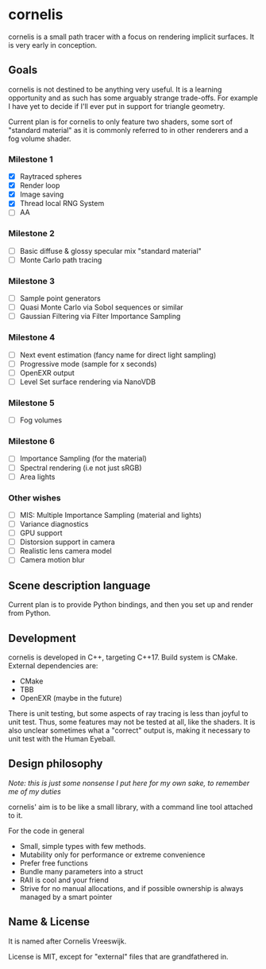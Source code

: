# cornelis
cornelis is a small path tracer with a focus on rendering implicit surfaces. It is very early in conception.

## Goals
cornelis is not destined to be anything very useful. It is a learning opportunity and as such has some arguably strange trade-offs. For example I have yet to decide if I'll ever put in support for triangle geometry.

Current plan is for cornelis to only feature two shaders, some sort of "standard material" as it is commonly referred to in other renderers and a fog volume shader. 

### Milestone 1
 - [x] Raytraced spheres
 - [x] Render loop
 - [x] Image saving
 - [x] Thread local RNG System
 - [ ] AA

### Milestone 2
 - [ ] Basic diffuse & glossy specular mix "standard material"
 - [ ] Monte Carlo path tracing

### Milestone 3
 - [ ] Sample point generators
 - [ ] Quasi Monte Carlo via Sobol sequences or similar
 - [ ] Gaussian Filtering via Filter Importance Sampling

### Milestone 4
 - [ ] Next event estimation (fancy name for direct light sampling)
 - [ ] Progressive mode (sample for x seconds)
 - [ ] OpenEXR output
 - [ ] Level Set surface rendering via NanoVDB
  
### Milestone 5
 - [ ] Fog volumes

### Milestone 6
 - [ ] Importance Sampling (for the material)
 - [ ] Spectral rendering (i.e not just sRGB)
 - [ ] Area lights

### Other wishes
 - [ ] MIS: Multiple Importance Sampling (material and lights)
 - [ ] Variance diagnostics
 - [ ] GPU support
 - [ ] Distorsion support in camera
 - [ ] Realistic lens camera model
 - [ ] Camera motion blur

## Scene description language
Current plan is to provide Python bindings, and then you set up and render from Python.

## Development
cornelis is developed in C++, targeting C++17. Build system is CMake. External dependencies are:
 - CMake
 - TBB
 - OpenEXR (maybe in the future)

There is unit testing, but some aspects of ray tracing is less than joyful to unit test. Thus, some features may not be tested at all, like the shaders. It is also unclear sometimes what a "correct" output is, making it necessary to unit test with the Human Eyeball.

## Design philosophy
*Note: this is just some nonsense I put here for my own sake, to remember me of my duties*

cornelis' aim is to be like a small library, with a command line tool attached to it. 

For the code in general
- Small, simple types with few methods.
- Mutability only for performance or extreme convenience
- Prefer free functions
- Bundle many parameters into a struct
- RAII is cool and your friend
- Strive for no manual allocations, and if possible ownership is always managed by a smart pointer

## Name & License
It is named after Cornelis Vreeswijk. 

License is MIT, except for "external" files that are grandfathered in.
